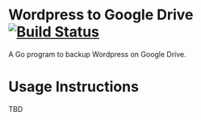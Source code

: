 # Wordpress to Google Drive [![Build Status](https://travis-ci.org/marcolenzo/wordpress-to-google-drive.svg?branch=master)](https://travis-ci.org/marcolenzo/wordpress-to-google-drive)

A Go program to backup Wordpress on Google Drive.

# Usage Instructions

TBD
